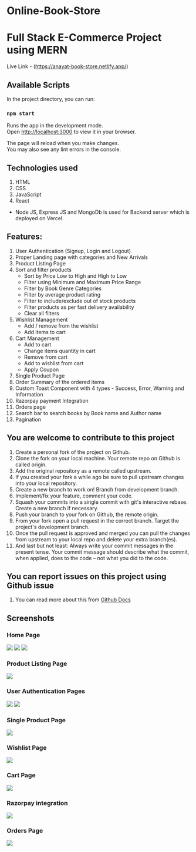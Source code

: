 # Online-Book-Store
# Full Stack E-Commerce Project using MERN

Live Link - (https://anayat-book-store.netlify.app/)

## Available Scripts

In the project directory, you can run:

### `npm start`

Runs the app in the development mode.\
Open [http://localhost:3000](http://localhost:3000) to view it in your browser.

The page will reload when you make changes.\
You may also see any lint errors in the console.

## Technologies used 
1. HTML
2. CSS
3. JavaScript
4. React

- Node JS, Express JS and MongoDb is used for Backend server which is deployed on Vercel.

## Features:
1. User Authentication (Signup, Login and Logout)
2. Proper Landing page with categories and New Arrivals
3. Product Listing Page
4. Sort and filter products
   - Sort by Price Low to High and High to Low
   - Filter using Minimum and Maximum Price Range
   - Filter by Book Genre Categories
   - Filter by average product rating
   - Filter to include/exclude out of stock products
   - Filter products as per fast delivery availability
   - Clear all filters
5. Wishlist Management 
   - Add / remove from the wishlist
   - Add items to cart
6. Cart Management 
   - Add to cart 
   - Change items quantity in cart 
   - Remove from cart
   - Add to wishlist from cart
   - Apply Coupon
7. Single Product Page
8. Order Summary of the ordered items
9. Custom Toast Component with 4 types - Success, Error, Warning and Information
10. Razorpay payment Integration
11. Orders page
12. Search bar to search books by Book name and Author name
13. Pagination 

## You are welcome to contribute to this project 
1. Create a personal fork of the project on Github.
2. Clone the fork on your local machine. Your remote repo on Github is called origin.
3. Add the original repository as a remote called upstream.
4. If you created your fork a while ago be sure to pull upstream changes into your local repository.
5. Create a new branch to work on! Branch from development branch.
6. Implement/fix your feature, comment your code.
7. Squash your commits into a single commit with git's interactive rebase. Create a new branch if necessary.
8. Push your branch to your fork on Github, the remote origin.
9. From your fork open a pull request in the correct branch. Target the project's development branch.
10. Once the pull request is approved and merged you can pull the changes from upstream to your local repo and delete your extra branch(es).
11. And last but not least: Always write your commit messages in the present tense. Your commit message should describe what the commit, when applied, does to the code – not what you did to the code.

## You can report issues on this project using Github issue 
1. You can read more about this from [Github Docs](https://docs.github.com/en/issues/tracking-your-work-with-issues/creating-an-issue)

## Screenshots

### Home Page
![](https://github.com/MdAnayatullah/Online-Book-Store/src/Assets/Screenshots/Bookztron-HomePage-1.PNG)
![](https://github.com/MdAnayatullah/Online-Book-Store/src/Assets/Screenshots/Bookztron-HomePage-2.PNG)
![](https://github.com/MdAnayatullah/Online-Book-Store/src/Assets/Screenshots/Bookztron-HomePage-3.PNG)

### Product Listing Page
![](https://github.com/MdAnayatullah/Online-Book-Store/src/Assets/Screenshots/Bookztron-ProductListingPage-1.PNG)

### User Authentication Pages
![](https://github.com/MdAnayatullah/Online-Book-Store/src/Assets/Screenshots/Bookztron-SignupPage-1.PNG)
![](https://github.com/MdAnayatullah/Online-Book-Store/src/Assets/Screenshots/Bookztron-LoginPage-1.PNG)

### Single Product Page
![](https://github.com/MdAnayatullah/Online-Book-Store/src/Assets/Screenshots/Bookztron-SingleProductPage-1.PNG)

### Wishlist Page
![](https://github.com/MdAnayatullah/Online-Book-Store/src/Assets/Screenshots/Bookztron-WishlistPage-1.PNG)

### Cart Page
![](https://github.com/MdAnayatullah/Online-Book-Store/src/Assets/Screenshots/Bookztron-CartPage-1.PNG)

### Razorpay integration
![](https://github.com/MdAnayatullah/Online-Book-Store/src/Assets/Screenshots/Bookztron-Razorpay_Payment_Integration.PNG)

### Orders Page
![](https://github.com/MdAnayatullah/Online-Book-Store/src/Assets/Screenshots/Bookztron-OrdersPage-1.PNG)
